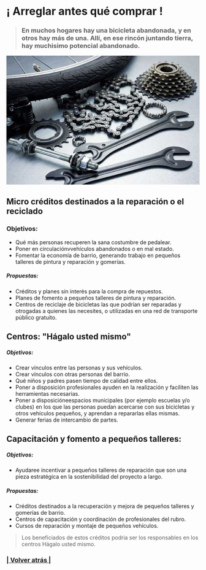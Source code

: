 # ¡ Arreglar antes qué comprar ! 

>### En muchos hogares hay una bicicleta abandonada, y en otros hay más de una. Allí, en ese rincón juntando tierra, hay muchisimo potencial abandonado. 

![¡ Arreglar antes qué comprar !](propuestas__comercio__creditos.1.jpg)

## Micro créditos destinados a la reparación o el reciclado

### Objetivos:
- Qué más personas recuperen la sana costumbre de pedalear. 
- Poner en circulaciónvvehículos abandonados o en mal estado. 
- Fomentar la economía de barrio, generando trabajo en pequeños talleres de pintura y reparación y gomerías. 

##### Propuestas:
- Créditos y planes sin interés para la compra de repuestos.
- Planes de fomento a pequeños talleres de pintura y reparación.
- Centros de reciclaje de bicicletas las que podrían ser reparadas y otrogadas a quienes las necesites, o utilizadas en una red de transporte público gratuito.

## Centros: "Hágalo usted mismo" 

##### Objetivos:
- Crear vínculos entre las personas y sus vehículos. 
- Crear vínculos con otras personas del barrio. 
- Qué niños y padres pasen tiempo de calidad entre ellos. 
- Poner a disposición profesionales ayuden en la realización y faciliten las herramientas necesarias. 
- Poner a disposicióneespacios municipales (por ejemplo escuelas y/o clubes) en los que las personas puedan acercarse con sus bicicletas y otros vehículos pequeños, y aprendan a repararlas ellas mismas.
- Generar ferias de intercambio de partes.
  
## Capacitación y fomento a pequeños talleres:

##### Objetivos:
- Ayudaree incentivar a pequeños talleres de reparación que son una pieza estratégica en la sostenibilidad del proyecto a largo.

##### Propuestas:
- Créditos destinados a la recuperación y mejora de pequeños talleres y gomerías de barrio. 
- Centros de capacitación y coordinación de profesionales del rubro.
- Cursos de reparación y montaje de pequeños vehículos.

> Los beneficiados de estos créditos podria ser los responsables en los centros Hágalo usted mismo.

### [| Volver atrás |](../index.md)
